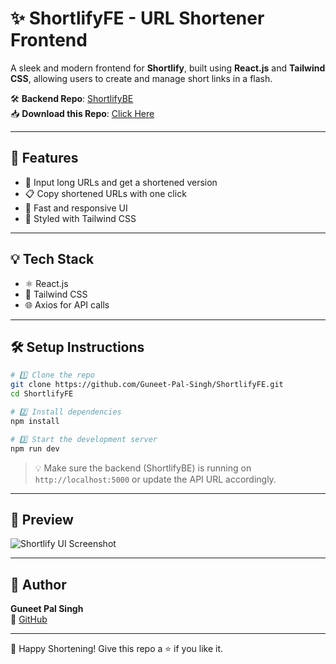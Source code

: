 # ✨ ShortlifyFE - URL Shortener Frontend

A sleek and modern frontend for **Shortlify**, built using **React.js** and **Tailwind CSS**, allowing users to create and manage short links in a flash.

🛠️ **Backend Repo**: [ShortlifyBE](https://github.com/Guneet-Pal-Singh/ShortlifyBE)  
📥 **Download this Repo**: [Click Here](https://github.com/Guneet-Pal-Singh/ShortlifyFE/archive/refs/heads/main.zip)

---

## 🌟 Features

- 🔗 Input long URLs and get a shortened version
- 📋 Copy shortened URLs with one click
- 🚀 Fast and responsive UI
- 🎨 Styled with Tailwind CSS

---

## 💡 Tech Stack

- ⚛️ React.js
- 🎨 Tailwind CSS
- 🌐 Axios for API calls

---

## 🛠️ Setup Instructions

```bash
# 1️⃣ Clone the repo
git clone https://github.com/Guneet-Pal-Singh/ShortlifyFE.git
cd ShortlifyFE

# 2️⃣ Install dependencies
npm install

# 3️⃣ Start the development server
npm run dev
```

> 💡 Make sure the backend (ShortlifyBE) is running on `http://localhost:5000` or update the API URL accordingly.

---

## 📸 Preview

![Shortlify UI Screenshot](https://placehold.co/600x300?text=Shortlify+UI+Preview)

---

## 👤 Author

**Guneet Pal Singh**  
🔗 [GitHub](https://github.com/Guneet-Pal-Singh)

---

🎉 Happy Shortening! Give this repo a ⭐ if you like it.

